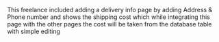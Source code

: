 This freelance included adding a delivery info page by
adding Address & Phone number and shows the shipping cost which while integrating
this page with the other pages the cost will be taken from the database table
with simple editing
